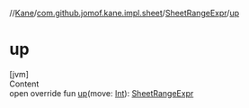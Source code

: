 //[Kane](../../index.md)/[com.github.jomof.kane.impl.sheet](../index.md)/[SheetRangeExpr](index.md)/[up](up.md)



# up  
[jvm]  
Content  
open override fun [up](up.md)(move: [Int](https://kotlinlang.org/api/latest/jvm/stdlib/kotlin/-int/index.html)): [SheetRangeExpr](index.md)  



